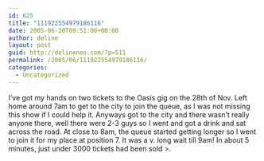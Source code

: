 ```yaml
---
id: 625
title: "111922554979186116"
date: 2005-06-20T09:51:00+00:00
author: deline
layout: post
guid: http://delineneo.com/?p=511
permalink: /2005/06/111922554979186116/
categories:
  - Uncategorized
---
```

I&#8217;ve got my hands on two tickets to the Oasis gig on the 28th of Nov. Left home around 7am to get to the city to join the queue, as I was not missing this show if I could help it. Anyways got to the city and there wasn&#8217;t really anyone there, well there were 2-3 guys so I went and got a drink and sat across the road. At close to 8am, the queue started getting longer so I went to join it for my place at position 7. It was a v. long wait till 9am! In about 5 minutes, just under 3000 tickets had been sold >.